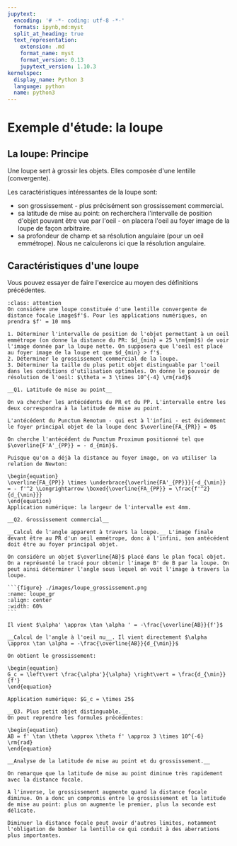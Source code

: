 ```yaml
---
jupytext:
  encoding: '# -*- coding: utf-8 -*-'
  formats: ipynb,md:myst
  split_at_heading: true
  text_representation:
    extension: .md
    format_name: myst
    format_version: 0.13
    jupytext_version: 1.10.3
kernelspec:
  display_name: Python 3
  language: python
  name: python3
---
```

# Exemple d'étude: la loupe

## La loupe: Principe
Une loupe sert à grossir les objets. Elles composée d'une lentille (convergente).

Les caractéristiques intéressantes de la loupe sont:
* son grossissement - plus précisément son grossissement commercial.
* sa latitude de mise au point: on recherchera l'intervalle de position d'objet pouvant être vue par l'oeil - on placera l'oeil au foyer image de la loupe de façon arbitraire.
* sa profondeur de champ et sa résolution angulaire (pour un oeil emmétrope). Nous ne calculerons ici que la résolution angulaire.

## Caractéristiques d'une loupe
Vous pouvez essayer de faire l'exercice au moyen des définitions précédentes.

````{admonition} Exercice 
:class: attention
On considère une loupe constituée d'une lentille convergente de distance focale image$f'$. Pour les applications numériques, on prendra $f' = 10 mm$

1. Déterminer l'intervalle de position de l'objet permettant à un oeil emmétrope (on donne la distance du PR: $d_{min} = 25 \rm{mm}$) de voir l'image donnée par la loupe nette. On supposera que l'oeil est placé au foyer image de la loupe et que $d_{min} > f'$.
2. Déterminer le grossissement commercial de la loupe.
3. Déterminer la taille du plus petit objet distinguable par l'oeil dans les conditions d'utilisation optimales. On donne le pouvoir de résolution de l'oeil: $\theta = 3 \times 10^{-4} \rm{rad}$
````

````{dropdown} Correction
__Q1. Latitude de mise au point__

On va chercher les antécédents du PR et du PP. L'intervalle entre les deux correspondra à la latitude de mise au point.

L'antécédent du Punctum Remotum - qui est à l'infini - est évidemment le foyer principal objet de la loupe donc $\overline{FA_{PR}} = 0$

On cherche l'antécédent du Punctum Proximum positionné tel que $\overline{F'A'_{PP}} = - d_{min}$.

Puisque qu'on a déjà la distance au foyer image, on va utiliser la relation de Newton:

\begin{equation}
\overline{FA_{PP}} \times \underbrace{\overline{FA'_{PP}}}{-d_{\min}} = - f'^2 \Longrightarrow \boxed{\overline{FA_{PP}} = \frac{f'^2}{d_{\min}}}
\end{equation}
Application numérique: la largeur de l'intervalle est 4mm.

__Q2. Grossissement commercial__

__Calcul de l'angle apparent à travers la loupe.__ L'image finale devant être au PR d'un oeil emmétrope, donc à l'infini, son antécédent doit être au foyer principal objet.

On considère un objet $\overline{AB}$ placé dans le plan focal objet. On a représenté le tracé pour obtenir l'image B' de B par la loupe. On peut ainsi déterminer l'angle sous lequel on voit l'image à travers la loupe.

```{figure} ./images/loupe_grossissement.png
:name: loupe_gr
:align: center
:width: 60%
```

Il vient $\alpha' \approx \tan \alpha ' = -\frac{\overline{AB}}{f'}$

__Calcul de l'angle à l'oeil nu__. Il vient directement $\alpha \approx \tan \alpha = -\frac{\overline{AB}}{d_{\min}}$

On obtient le grossissement:

\begin{equation}
G_c = \left\vert \frac{\alpha'}{\alpha} \right\vert = \frac{d_{\min}}{f'}
\end{equation}

Application numérique: $G_c = \times 25$

__Q3. Plus petit objet distinguable.__
On peut reprendre les formules précédentes:

\begin{equation}
AB = f' \tan \theta \approx \theta f' \approx 3 \times 10^{-6} \rm{rad}
\end{equation}
````

````{dropdown} Remarque
__Analyse de la latitude de mise au point et du grossissement.__

On remarque que la latitude de mise au point diminue très rapidement avec la distance focale.

A l'inverse, le grossissement augmente quand la distance focale diminue. On a donc un compromis entre le grossissement et la latitude de mise au point: plus on augmente le premier, plus la seconde est délicate.

Diminuer la distance focale peut avoir d'autres limites, notamment l'obligation de bomber la lentille ce qui conduit à des aberrations plus importantes.
````